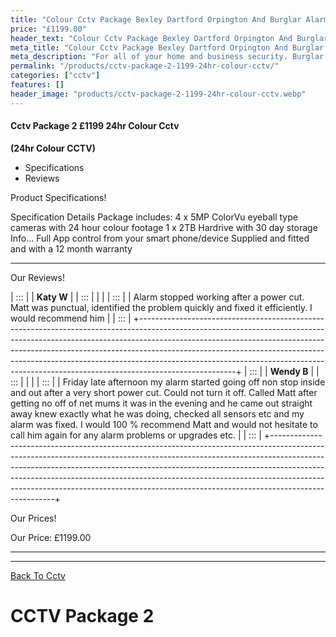 ```yaml
---
title: "Colour Cctv Package Bexley Dartford Orpington And Burglar Alarm"
price: "£1199.00"
header_text: "Colour Cctv Package Bexley Dartford Orpington And Burglar Alarm"
meta_title: "Colour Cctv Package Bexley Dartford Orpington And Burglar Alarm"
meta_description: "For all of your home and business security. Burglar Alarm Servicing, Burglar Alarm Installation, Alarm Battery and CCTV. Call 020 8302 4065"
permalink: "/products/cctv-package-2-1199-24hr-colour-cctv/"
categories: ["cctv"]
features: []
header_image: "products/cctv-package-2-1199-24hr-colour-cctv.webp"
---
```




#### Cctv Package 2 £1199 24hr Colour Cctv

**(24hr Colour CCTV)**

-   Specifications
-   Reviews

Product Specifications!

  Specification        Details
  Package includes:    4 x 5MP ColorVu eyeball type cameras with 24 hour colour footage
                       1 x 2TB Hardrive with 30 day storage
  Info\...             Full App control from your smart phone/device
                       Supplied and fitted and with a 12 month warranty
  -------------------- ------------------------------------------------------------------

Our Reviews!

| :::                                                                                                                                                                                                                                                                                                                                                                                                         |
| **Katy W**                                                                                                                                                                                                                                                                                                                                                                                                                   |
| :::                                                                                                                                                                                                                                                                                                                                                                                                                          |
|                                                                                                                                                                                                                                                                                                                                                                                                                              |
| :::                                                                                                                                                                                                                                                                                                                                                                                         |
| Alarm stopped working after a power cut. Matt was punctual, identified the problem quickly and fixed it efficiently. I would recommend him                                                                                                                                                                                                                                                                                   |
| :::                                                                                                                                                                                                                                                                                                                                                                                                                          |
+------------------------------------------------------------------------------------------------------------------------------------------------------------------------------------------------------------------------------------------------------------------------------------------------------------------------------------------------------------------------------------------------------------------------------+
| :::                                                                                                                                                                                                                                                                                                                                                                                                         |
| **Wendy B**                                                                                                                                                                                                                                                                                                                                                                                                                  |
| :::                                                                                                                                                                                                                                                                                                                                                                                                                          |
|                                                                                                                                                                                                                                                                                                                                                                                                                              |
| :::                                                                                                                                                                                                                                                                                                                                                                                         |
| Friday late afternoon my alarm started going off non stop inside and out after a very short power cut. Could not turn it off. Called Matt after getting no off of net mums it was in the evening and he came out straight away knew exactly what he was doing, checked all sensors etc and my alarm was fixed. I would 100 % recommend Matt and would not hesitate to call him again for any alarm problems or upgrades etc. |
| :::                                                                                                                                                                                                                                                                                                                                                                                                                          |
+------------------------------------------------------------------------------------------------------------------------------------------------------------------------------------------------------------------------------------------------------------------------------------------------------------------------------------------------------------------------------------------------------------------------------+

Our Prices!

  Our Price:   £1199.00
  ------------ ----------

------------------------------------------------------------------------

[ Back To Cctv](../categories/cctv.php.html)

# CCTV Package 2